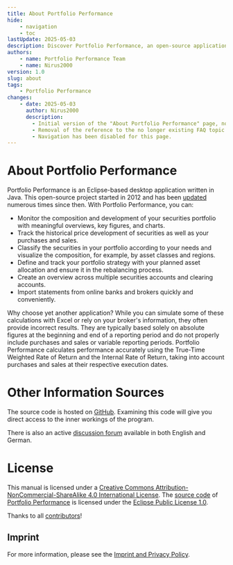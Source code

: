 ```yaml
---
title: About Portfolio Performance
hide:
    - navigation
    - toc
lastUpdate: 2025-05-03
description: Discover Portfolio Performance, an open-source application for managing and analyzing your investment portfolio with accurate performance calculations and insightful overviews.
authors:
    - name: Portfolio Performance Team
    - name: Nirus2000
version: 1.0
slug: about
tags:
    - Portfolio Performance
changes:
    - date: 2025-05-03
      author: Nirus2000
      description:
        - Initial version of the "About Portfolio Performance" page, noting the transition of 'PP' to 'Portfolio Performance' in naming and including this YAML source.
        - Removal of the reference to the no longer existing FAQ topic in the forum.
        - Navigation has been disabled for this page.
---
```


# About Portfolio Performance

Portfolio Performance is an Eclipse-based desktop application written in Java. This open-source project started in 2012 and has been [updated](https://github.com/portfolio-performance/portfolio/releases) numerous times since then. With Portfolio Performance, you can:

- Monitor the composition and development of your securities portfolio with meaningful overviews, key figures, and charts.
- Track the historical price development of securities as well as your purchases and sales.
- Classify the securities in your portfolio according to your needs and visualize the composition, for example, by asset classes and regions.
- Define and track your portfolio strategy with your planned asset allocation and ensure it in the rebalancing process.
- Create an overview across multiple securities accounts and clearing accounts.
- Import statements from online banks and brokers quickly and conveniently.

Why choose yet another application? While you can simulate some of these calculations with Excel or rely on your broker's information, they often provide incorrect results. They are typically based solely on absolute figures at the beginning and end of a reporting period and do not properly include purchases and sales or variable reporting periods. Portfolio Performance calculates performance accurately using the True-Time Weighted Rate of Return and the Internal Rate of Return, taking into account purchases and sales at their respective execution dates.

# Other Information Sources

The source code is hosted on [GitHub](https://github.com/portfolio-performance/portfolio). Examining this code will give you direct access to the inner workings of the program.

There is also an active [discussion forum](https://forum.portfolio-performance.info/) available in both English and German.

# License

This manual is licensed under a [Creative Commons Attribution-NonCommercial-ShareAlike 4.0 International License](https://creativecommons.org/licenses/by-nc-sa/4.0/). The [source code](https://github.com/portfolio-performance/portfolio) of [Portfolio Performance](https://www.portfolio-performance.info) is licensed under the [Eclipse Public License 1.0](https://github.com/portfolio-performance/portfolio/blob/master/LICENSE).

Thanks to all [contributors](https://github.com/portfolio-performance/portfolio-help/graphs/contributors)!

## Imprint

For more information, please see the [Imprint and Privacy Policy](https://www.portfolio-performance.info/portfolio/impressum.html).